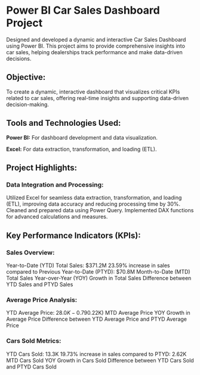 # Power BI Car Sales Dashboard Project

Designed and developed a dynamic and interactive Car Sales Dashboard using Power BI. This project aims to provide comprehensive insights into car sales, helping dealerships track performance and make data-driven decisions.

## Objective:
To create a dynamic, interactive dashboard that visualizes critical KPIs related to car sales, offering real-time insights and supporting data-driven decision-making.

## Tools and Technologies Used:
**Power BI:** For dashboard development and data visualization.

**Excel:** For data extraction, transformation, and loading (ETL).

## Project Highlights:
### Data Integration and Processing:

Utilized Excel for seamless data extraction, transformation, and loading (ETL), improving data accuracy and reducing processing time by 30%.
Cleaned and prepared data using Power Query.
Implemented DAX functions for advanced calculations and measures.

## Key Performance Indicators (KPIs):
### Sales Overview:

Year-to-Date (YTD) Total Sales: $371.2M
23.59% increase in sales compared to Previous Year-to-Date (PTYD): $70.8M
Month-to-Date (MTD) Total Sales
Year-over-Year (YOY) Growth in Total Sales
Difference between YTD Sales and PTYD Sales

### Average Price Analysis:

YTD Average Price: $28.0K
-0.79% decrease in average price compared to PTYD: ($0.22K)
MTD Average Price
YOY Growth in Average Price
Difference between YTD Average Price and PTYD Average Price

### Cars Sold Metrics:

YTD Cars Sold: 13.3K
19.73% increase in sales compared to PTYD: 2.62K
MTD Cars Sold
YOY Growth in Cars Sold
Difference between YTD Cars Sold and PTYD Cars Sold


